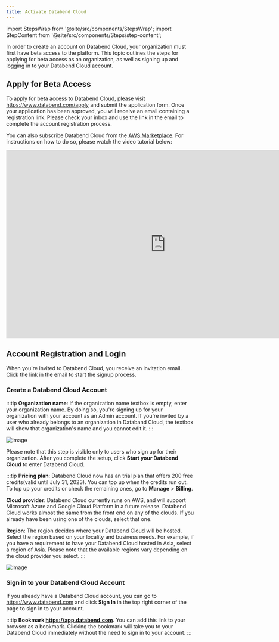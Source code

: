 ```yaml
---
title: Activate Databend Cloud
---
```


import StepsWrap from '@site/src/components/StepsWrap';
import StepContent from '@site/src/components/Steps/step-content';

In order to create an account on Databend Cloud, your organization must first have beta access to the platform. This topic outlines the steps for applying for beta access as an organization, as well as signing up and logging in to your Databend Cloud account.

## Apply for Beta Access

To apply for beta access to Databend Cloud, please visit https://www.databend.com/apply and submit the application form. Once your application has been approved, you will receive an email containing a registration link. Please check your inbox and use the link in the email to complete the account registration process.

You can also subscribe Databend Cloud from the [AWS Marketplace](https://aws.amazon.com/marketplace/pp/prodview-6dvshjlbds7b6). For instructions on how to do so, please watch the video tutorial below:

<iframe width="853" height="505" className="iframe-video" src="https://www.youtube.com/embed/EqxEfzOXDYg" title="YouTube video player" frameBorder="0" allow="accelerometer; autoplay; clipboard-write; encrypted-media; gyroscope; picture-in-picture; web-share" allowFullScreen></iframe>

## Account Registration and Login

When you're invited to Databend Cloud, you receive an invitation email. Click the link in the email to start the signup process.

### Create a Databend Cloud Account

<StepsWrap>
<StepContent number="1" title="Follow on-screen instructions to set up your account.">

:::tip
**Organization name**: If the organization name textbox is empty, enter your organization name. By doing so, you're signing up for your organization with your account as an Admin account. If you're invited by a user who already belongs to an organization in Databand Cloud, the textbox will show that organization's name and you cannot edit it.
:::

![image](@site/static/img/documents/getting-started/01.jpeg)
</StepContent>
<StepContent number="2" title="Select a pricing plan, a cloud provider, and a region to set up your Databend Cloud.">

Please note that this step is visible only to users who sign up for their organization. After you complete the setup, click **Start your Databend Cloud** to enter Databend Cloud.

:::tip
**Pricing plan**: Databend Cloud now has an trial plan that offers 200 free credits(valid until July 31, 2023). You can top up when the credits run out. To top up your credits or check the remaining ones, go to **Manage** > **Billing**.

**Cloud provider**: Databend Cloud currently runs on AWS, and will support Microsoft Azure and Google Cloud Platform in a future release. Databend Cloud works almost the same from the front end on any of the clouds. If you already have been using one of the clouds, select that one. 

**Region**: The region decides where your Databend Cloud will be hosted. Select the region based on your locality and business needs. For example, if you have a requirement to have your Databend Cloud hosted in Asia, select a region of Asia.  Please note that the available regions vary depending on the cloud provider you select. 
:::

![image](@site/static/img/documents/getting-started/02.jpg)
</StepContent>
</StepsWrap>




### Sign in to your Databend Cloud Account

If you already have a Databend Cloud account, you can go to https://www.databend.com and click **Sign In** in the top right corner of the page to sign in to your account.

:::tip
**Bookmark https://app.databend.com**. You can add this link to your browser as a bookmark. Clicking the bookmark will take you to your Databend Cloud immediately without the need to sign in to your account.
:::